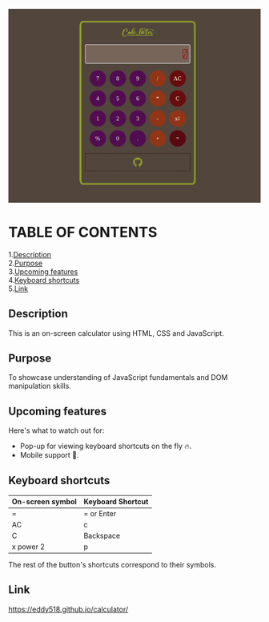 ![calculator](assets/images/calculator.png)

# TABLE OF CONTENTS

1.[Description](##Description)<br>2.[Purpose](##Purpose)<br>3.[Upcoming features](##upcoming-features)<br>4.[Keyboard shortcuts](##keyboard-shortcuts)<br>5.[Link]()

## Description

This is an on-screen calculator using HTML, CSS and JavaScript.

## Purpose

To showcase understanding of JavaScript fundamentals and DOM manipulation skills.

## Upcoming features [](upcoming-features)

Here's what to watch out for:

- Pop-up for viewing keyboard shortcuts on the fly 🔥.
- Mobile support 📱.

## Keyboard shortcuts [](keyboard-shortcuts)

| On-screen symbol | Keyboard Shortcut |
| ---------------- | ----------------- |
| =                | = or Enter        |
| AC               | c                 |
| C                | Backspace         |
| x power 2        | p                 |

The rest of the button's shortcuts correspond to their symbols.

## Link

https://eddy518.github.io/calculator/
